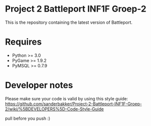 # Project 2 Battleport INF1F Groep-2
This is the repository containing the latest version of Battleport. 

# Requires
- Python >= 3.0
- PyGame >= 1.9.2
- PyMSQL >= 0.7.9

# Developer notes

Please make sure your code is valid by using this style guide: https://github.com/sanderbakker/Project-2-Battleport-INF1F-Groep-2/wiki/%5BDEVELOPERS%5D-Code-Style-Guide  

pull before you push :)
